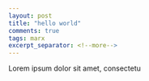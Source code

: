```yaml
---
layout: post
title: "hello world"
comments: true
tags: marx
excerpt_separator: <!--more-->
---
```


Lorem ipsum dolor sit amet, consectetu

